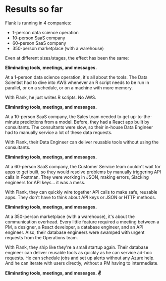 # Results so far

Flank is running in 4 companies: 

- 1-person data science operation
- 10-person SaaS company
- 60-person SaaS company
- 350-person marketplace (with a warehouse)

Even at different sizes/stages, the effect has been the same:

**Eliminating tools, meetings, and messages.**

At a 1-person data science operation, it's all about the tools. The Data Scientist had to dive into AWS whenever an R script needs to be run in parallel, or on a schedule, or on a machine with more memory.

With Flank, he just writes R scripts. No AWS.

**Eliminating tools, meetings, and messages.**

At a 10-person SaaS company, the Sales team needed to get up-to-the-minute predictions from a model. Before, they had a React app built by consultants. The consultants were slow, so their in-house Data Engineer had to manually service a lot of these data requests.

With Flank, their Data Engineer can deliver reusable tools without using the consultants.

**Eliminating tools, meetings, and messages.**

At a 60-person SaaS company, the Customer Service team couldn't wait for apps to get built, so they would resolve problems by manually triggering API calls in Postman. They were working in JSON, making errors, Slacking engineers for API keys... it was a mess.

With Flank, they can quickly wire together API calls to make safe, reusable apps. They don't have to think about API keys or JSON or HTTP methods.

**Eliminating tools, meetings, and messages.**

At a 350-person marketplace (with a warehouse), it's about the communication overhead. Every little feature required a meeting between a PM, a designer, a React developer, a database engineer, and an API engineer. Also, their database engineers were swamped with urgent requests from the Operations team.

With Flank, they ship like they're a small startup again. Their database engineer can deliver reusable tools as quickly as he can service ad-hoc requests. He can schedule jobs and set up alerts without any Azure help. And he can iterate with users directly, without a PM having to intermediate.

**Eliminating tools, meetings, and messages. ✌**